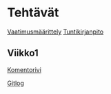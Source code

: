 # Tehtävät
[Vaatimusmäärittely](https://github.com/Scarrat/ot_harjoitustyo/blob/master/dokumentaatio/vaatimusmaarittely.md)
[Tuntikirjanpito](https://github.com/Scarrat/ot_harjoitustyo/blob/master/dokumentaatio/tuntikirjanpito.md)



## Viikko1


[Komentorivi](https://github.com/Scarrat/ot_harjoitustyo/blob/master/laskarit/viikko1/komentorivi.txt)

[Gitlog](https://github.com/Scarrat/ot_harjoitustyo/blob/master/laskarit/viikko1/gitlog.txt)




